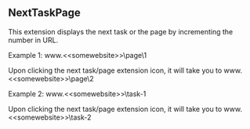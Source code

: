 ## NextTaskPage
This extension displays the next task or the page by incrementing the number in URL.  

Example 1:  www.&lt;&lt;somewebsite>>\page\1

Upon clicking the next task/page extension icon, it will take you to  www.&lt;&lt;somewebsite>>\page\2  

Example 2:  www.&lt;&lt;somewebsite>>\task-1 

Upon clicking the next task/page extension icon, it will take you to  www.&lt;&lt;somewebsite>>\task-2
